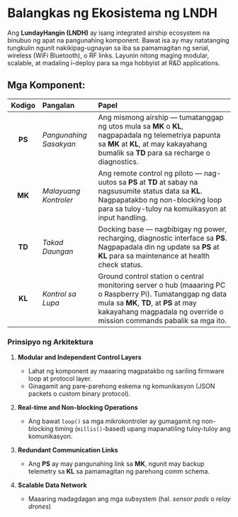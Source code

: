 # Balangkas ng Ekosistema ng LNDH

Ang **LundayHangin (LNDH)** ay isang integrated airship ecosystem na binubuo
ng apat na pangunahing komponent. Bawat isa ay may natatanging tungkulin
ngunit nakikipag-ugnayan sa iba sa pamamagitan ng serial, wireless (WiFi
Bluetooth), o RF links. Layunin nitong maging modular, scalable, at madaling
i-deploy para sa mga hobbyist at R&D applications.

## Mga Komponent:

| Kodigo | Pangalan | Papel |
| :---: | :--- | :--- |
| **PS** | *Pangunahing Sasakyan* | Ang mismong airship — tumatanggap ng utos mula sa **MK** o **KL**, nagpapadala ng telemetriya papunta sa **MK** at **KL**, at may kakayahang bumalik sa **TD** para sa recharge o diagnostics. |
| **MK** | *Malayuang Kontroler* | Ang remote control ng piloto — nag-uutos sa **PS** at **TD** at sabay na nagsusumite status data sa **KL**. Nagpapatakbo ng non-blocking loop para sa tuloy-tuloy na komuikasyon at input handling. |
| **TD** | *Takad Daungan* | Docking base — nagbibigay ng power, recharging, diagnostic interface sa **PS**. Nagpapadala din ng update sa **PS** at **KL** para sa maintenance at health check status. |
| **KL** | *Kontrol sa Lupa* | Ground control station o central monitoring server o hub (maaaring PC o Raspberry Pi). Tumatanggap ng data mula sa **MK**, **TD**, at **PS** at may kakayahang magpadala ng override o mission commands pabalik sa mga ito. |

### Prinsipyo ng Arkitektura

1. **Modular and Independent Control Layers**
    - Lahat ng komponent ay maaaring magpatakbo ng sariling firmware loop at protocol layer.
    - Ginagamit ang pare-parehong eskema ng komunikasyon (JSON packets o custom binary protocol).

2. **Real-time and Non-blocking Operations**
    - Ang bawat `loop()` sa mga mikrokontroler ay gumagamit ng non-blocking timing (`millis()`-based) upang mapanatiling tuloy-tuloy ang komunikasyon.

3. **Redundant Communication Links**
    - Ang **PS** ay may pangunahing link sa **MK**, ngunit may backup telemetry sa **KL** sa pamamagitan ng parehong comm schema.

4. **Scalable Data Network**
    - Maaaring madagdagan ang mga subsystem (hal. *sensor pods* o *relay drones*)